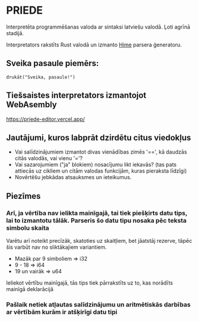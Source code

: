 # PRIEDE

Interpretēta programmēšanas valoda ar sintaksi latviešu valodā.
Ļoti agrīnā stadijā.

Interpretators rakstīts Rust valodā un izmanto [Hime](https://cenotelie.fr/projects/hime) parsera ģeneratoru.

## Sveika pasaule piemērs:

    drukāt("Sveika, pasaule!")

## Tiešsaistes interpretators izmantojot WebAsembly

https://priede-editor.vercel.app/

## Jautājumi, kuros labprāt dzirdētu citus viedokļus

- Vai salīdzinājumiem izmantot divas vienādības zimēs '==', kā daudzās citās valodās, vai vienu '='?
- Vai sazarojumiem ("ja" blokiem) nosacījumu likt iekavās? (tas pats attiecās uz cikliem un citām valodas funkcijām, kuras pieraksta līdzīgi)
- Novērtēšu jebkādas atsauksmes un ieteikumus.

## Piezīmes

### Arī, ja vērtība nav ielikta mainīgajā, tai tiek piešķirts datu tips, lai to izmantotu tālāk. Parseris šo datu tipu nosaka pēc teksta simbolu skaita

Varētu arī noteikt precīzāk, skatoties uz skaitļiem, bet jāatstāj rezerve, tāpēc šis varbūt nav no sliktākajiem variantiem.

- Mazāk par 9 simboliem => i32
- 9 - 18 => i64
- 19 un vairāk => u64

Ieliekot vērtību mainīgajā, tās tips tiek pārrakstīts uz to, kas norādīts mainīgā deklarācijā

### Pašlaik netiek atļautas salīdzinājumu un aritmētiskās darbības ar vērtībām kurām ir atšķirīgi datu tipi
